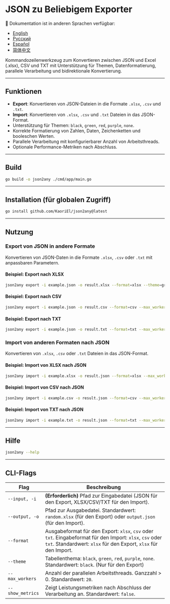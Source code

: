 # JSON zu Beliebigem Exporter

📘 Dokumentation ist in anderen Sprachen verfügbar:

* [English](README.md)
* [Русский](README.ru.md)
* [Español](README.es.md)
* [简体中文](README.zh.md)

Kommandozeilenwerkzeug zum Konvertieren zwischen JSON und Excel (.xlsx), CSV und TXT mit Unterstützung für Themen, Datenformatierung, parallele Verarbeitung und bidirektionale Konvertierung.

---

## Funktionen

* **Export**: Konvertieren von JSON-Dateien in die Formate `.xlsx`, `.csv` und `.txt`.
* **Import**: Konvertieren von `.xlsx`, `.csv` und `.txt` Dateien in das JSON-Format.
* Unterstützung für Themen: `black`, `green`, `red`, `purple`, `none`.
* Korrekte Formatierung von Zahlen, Daten, Zeichenketten und booleschen Werten.
* Parallele Verarbeitung mit konfigurierbarer Anzahl von Arbeitsthreads.
* Optionale Performance-Metriken nach Abschluss.

---

## Build

```bash
go build -o json2any ./cmd/app/main.go
```

---

## Installation (für globalen Zugriff)

```bash
go install github.com/KaoriEl/json2any@latest
```

---

## Nutzung

### Export von JSON in andere Formate

Konvertieren von JSON-Daten in die Formate `.xlsx`, `.csv` oder `.txt` mit anpassbaren Parametern.

#### Beispiel: Export nach XLSX

```bash
json2any export -i example.json -o result.xlsx --format=xlsx --theme=green --max_workers=100 --show_metrics=true
```

#### Beispiel: Export nach CSV

```bash
json2any export -i example.json -o result.csv --format=csv --max_workers=10
```

#### Beispiel: Export nach TXT

```bash
json2any export -i example.json -o result.txt --format=txt --max_workers=5
```

### Import von anderen Formaten nach JSON

Konvertieren von `.xlsx`, `.csv` oder `.txt` Dateien in das JSON-Format.

#### Beispiel: Import von XLSX nach JSON

```bash
json2any import -i example.xlsx -o result.json --format=xlsx --max_workers=10
```

#### Beispiel: Import von CSV nach JSON

```bash
json2any import -i example.csv -o result.json --format=csv --max_workers=10
```

#### Beispiel: Import von TXT nach JSON

```bash
json2any import -i example.txt -o result.json --format=txt --max_workers=10
```

---

## Hilfe

```bash
json2any --help
```

---

## CLI-Flags

| Flag             | Beschreibung                                                                                                                                                                |
| ---------------- | --------------------------------------------------------------------------------------------------------------------------------------------------------------------------- |
| `--input, -i`    | **(Erforderlich)** Pfad zur Eingabedatei (JSON für den Export, XLSX/CSV/TXT für den Import).                                                                                |
| `--output, -o`   | Pfad zur Ausgabedatei. Standardwert: `random.xlsx` (für den Export) oder `output.json` (für den Import).                                                                    |
| `--format`       | Ausgabeformat für den Export: `xlsx`, `csv` oder `txt`. Eingabeformat für den Import: `xlsx`, `csv` oder `txt`. Standardwert: `xlsx` für den Export, `xlsx` für den Import. |
| `--theme`        | Tabellenthema: `black`, `green`, `red`, `purple`, `none`. Standardwert: `black`. (Nur für den Export)                                                                       |
| `--max_workers`  | Anzahl der parallelen Arbeitsthreads. Ganzzahl > 0. Standardwert: `20`.                                                                                                     |
| `--show_metrics` | Zeigt Leistungsmetriken nach Abschluss der Verarbeitung an. Standardwert: `false`.                                                                                          |